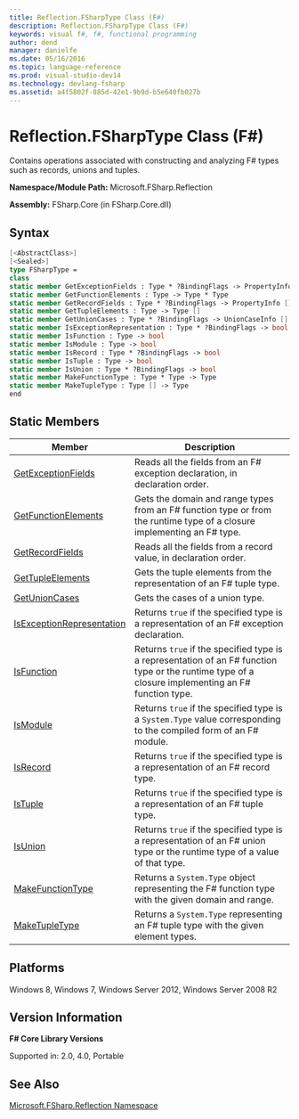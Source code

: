 ```yaml
---
title: Reflection.FSharpType Class (F#)
description: Reflection.FSharpType Class (F#)
keywords: visual f#, f#, functional programming
author: dend
manager: danielfe
ms.date: 05/16/2016
ms.topic: language-reference
ms.prod: visual-studio-dev14
ms.technology: devlang-fsharp
ms.assetid: a4f5802f-885d-42e1-9b9d-b5e640fb027b
---
```


# Reflection.FSharpType Class (F#)

Contains operations associated with constructing and analyzing F# types such as records, unions and tuples.

**Namespace/Module Path:** Microsoft.FSharp.Reflection

**Assembly:** FSharp.Core (in FSharp.Core.dll)


## Syntax

```fsharp
[<AbstractClass>]
[<Sealed>]
type FSharpType =
class
static member GetExceptionFields : Type * ?BindingFlags -> PropertyInfo []
static member GetFunctionElements : Type -> Type * Type
static member GetRecordFields : Type * ?BindingFlags -> PropertyInfo []
static member GetTupleElements : Type -> Type []
static member GetUnionCases : Type * ?BindingFlags -> UnionCaseInfo []
static member IsExceptionRepresentation : Type * ?BindingFlags -> bool
static member IsFunction : Type -> bool
static member IsModule : Type -> bool
static member IsRecord : Type * ?BindingFlags -> bool
static member IsTuple : Type -> bool
static member IsUnion : Type * ?BindingFlags -> bool
static member MakeFunctionType : Type * Type -> Type
static member MakeTupleType : Type [] -> Type
end
```

## Static Members


|Member|Description|
|------|-----------|
|[GetExceptionFields](https://msdn.microsoft.com/library/7fb355e6-b345-4c7d-bea0-9af302f60148)|Reads all the fields from an F# exception declaration, in declaration order.|
|[GetFunctionElements](https://msdn.microsoft.com/library/8d1f4508-a36c-4486-93b8-94ec6d2a0df7)|Gets the domain and range types from an F# function type or from the runtime type of a closure implementing an F# type.|
|[GetRecordFields](https://msdn.microsoft.com/library/266635db-ea29-481f-9cb7-b7f72b754497)|Reads all the fields from a record value, in declaration order.|
|[GetTupleElements](https://msdn.microsoft.com/library/a7199975-b4cc-45d4-9ec1-d7f450baa04b)|Gets the tuple elements from the representation of an F# tuple type.|
|[GetUnionCases](https://msdn.microsoft.com/library/a1d0f854-48ac-4e61-a80b-2db11d7d2c1a)|Gets the cases of a union type.|
|[IsExceptionRepresentation](https://msdn.microsoft.com/library/6ca9be2b-2f54-40b4-90a0-3c5dc623f116)|Returns `true` if the specified type is a representation of an F# exception declaration.|
|[IsFunction](https://msdn.microsoft.com/library/98a858ba-7be9-4e2f-924e-5c876272a6a7)|Returns `true` if the specified type is a representation of an F# function type or the runtime type of a closure implementing an F# function type.|
|[IsModule](https://msdn.microsoft.com/library/77f65dd3-3111-4f59-8ab6-c028bc1c47e7)|Returns `true` if the specified type is a `System.Type` value corresponding to the compiled form of an F# module.|
|[IsRecord](https://msdn.microsoft.com/library/bb3b2a3b-51b5-4a8b-82fe-d61282becead)|Returns `true` if the specified type is a representation of an F# record type.|
|[IsTuple](https://msdn.microsoft.com/library/dc627b14-e1a6-4ac8-b0d2-25e9984f87b7)|Returns `true` if the specified type is a representation of an F# tuple type.|
|[IsUnion](https://msdn.microsoft.com/library/529743e4-c456-429f-934f-ab8610166abb)|Returns `true` if the specified type is a representation of an F# union type or the runtime type of a value of that type.|
|[MakeFunctionType](https://msdn.microsoft.com/library/568814c9-1099-439d-abd1-de4a0b923476)|Returns a `System.Type` object representing the F# function type with the given domain and range.|
|[MakeTupleType](https://msdn.microsoft.com/library/d6ed5a4f-390f-425d-8a21-66271782c417)|Returns a `System.Type` representing an F# tuple type with the given element types.|

## Platforms
Windows 8, Windows 7, Windows Server 2012, Windows Server 2008 R2


## Version Information
**F# Core Library Versions**

Supported in: 2.0, 4.0, Portable

## See Also
[Microsoft.FSharp.Reflection Namespace](Microsoft.FSharp.Reflection-Namespace-%5BFSharp%5D.md)
